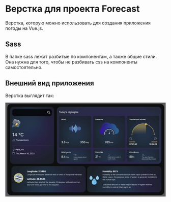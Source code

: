 # Верстка для проекта Forecast

Верстка, которую можно использовать для создания приложения погоды на Vue.js.

## Sass

В папке sass лежат разбитые по компонентам, а также общие стили. Она нужна для того, чтобы не разбивать css на компоненты самостоятельно.

## Внешний вид приложения

Верстка выглядит так:

![Приложение Forecast](/screens/layout.png)

